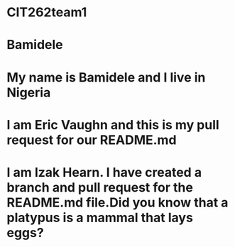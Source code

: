 # CIT262team1


# Bamidele
 My name is Bamidele and I live in Nigeria
======
# I am Eric Vaughn and this is my pull request for our README.md
# I am Izak Hearn. I have created a branch and pull request for the README.md file.Did you know that a platypus is a mammal that lays eggs?
 
